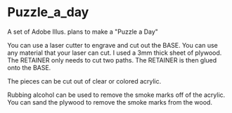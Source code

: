 # Puzzle_a_day
A set of Adobe Illus. plans to make a "Puzzle a Day"

You can use a laser cutter to engrave and cut out the BASE.  You can use any material that your laser 
can cut.  I used a 3mm thick sheet of plywood.
The RETAINER only needs to cut two paths.
The RETAINER is then glued onto the BASE.

The pieces can be cut out of clear or colored acrylic.

Rubbing alcohol can be used to remove the smoke marks off of the acrylic.
You can sand the plywood to remove the smoke marks from the wood.
